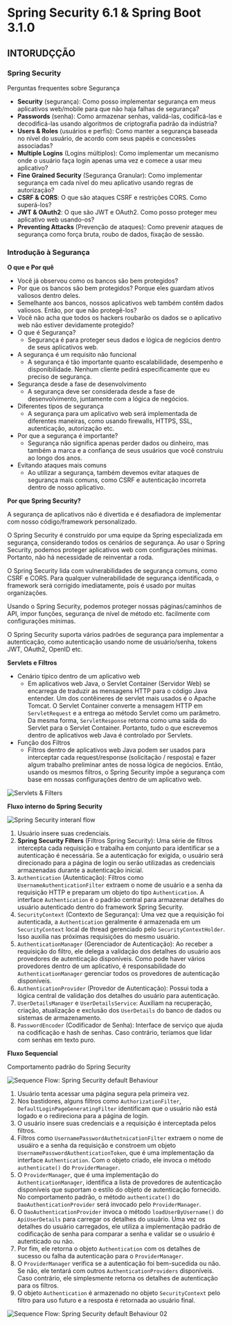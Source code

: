 # Spring Security 6.1 & Spring Boot 3.1.0

## INTORUDÇÇÃO

### Spring Security

Perguntas frequentes sobre Segurança

* **Security** (segurança): Como posso implementar segurança em meus aplicativos web/mobile para que não haja falhas de
  segurança?
* **Passwords** (senha): Como armazenar senhas, validá-las, codificá-las e decodificá-las usando algoritmos de
  criptografia padrão da indústria?
* **Users & Roles** (usuários e perfis): Como manter a segurança baseada no nível do usuário, de acordo com seus papéis
  e concessões associadas?
* **Multiple Logins** (Logins múltiplos): Como implementar um mecanismo onde o usuário faça login apenas uma vez e
  comece a usar meu aplicativo?
* **Fine Grained Security** (Segurança Granular): Como implementar segurança em cada nível do meu aplicativo usando
  regras de autorização?
* **CSRF & CORS**: O que são ataques CSRF e restrições CORS. Como superá-los?
* **JWT & OAuth2**: O que são JWT e OAuth2. Como posso proteger meu aplicativo web usando-os?
* **Preventing Attacks** (Prevenção de ataques): Como prevenir ataques de segurança como força bruta, roubo de dados,
  fixação de sessão.

### Introdução à Segurança

**O que e Por quê**

* Você já observou como os bancos são bem protegidos?
* Por que os bancos são bem protegidos? Porque eles guardam ativos valiosos dentro deles.
* Semelhante aos bancos, nossos aplicativos web também contêm dados valiosos. Então, por que não protegê-los?
* Você não acha que todos os hackers roubarão os dados se o aplicativo web não estiver devidamente protegido?
* O que é Segurança?
    * Segurança é para proteger seus dados e lógica de negócios dentro de seus aplicativos web.
* A segurança é um requisito não funcional
    * A segurança é tão importante quanto escalabilidade, desempenho e disponibilidade. Nenhum cliente pedirá
      especificamente que eu preciso de segurança.
* Segurança desde a fase de desenvolvimento
    * A segurança deve ser considerada desde a fase de desenvolvimento, juntamente com a lógica de negócios.
* Diferentes tipos de segurança
    * A segurança para um aplicativo web será implementada de diferentes maneiras, como usando firewalls, HTTPS, SSL,
      autenticação, autorização etc.
* Por que a segurança é importante?
    * Segurança não significa apenas perder dados ou dinheiro, mas também a marca e a confiança de seus usuários que
      você construiu ao longo dos anos.
* Evitando ataques mais comuns
    * Ao utilizar a segurança, também devemos evitar ataques de segurança mais comuns, como CSRF e autenticação
      incorreta dentro de nosso aplicativo.

**Por que Spring Security?**

A segurança de aplicativos não é divertida e é desafiadora de implementar com nosso código/framework personalizado.

O Spring Security é construído por uma equipe da Spring especializada em segurança, considerando todos os cenários de
segurança. Ao usar o Spring Security, podemos proteger aplicativos web com configurações mínimas. Portanto, não há
necessidade de reinventar a roda.

O Spring Security lida com vulnerabilidades de segurança comuns, como CSRF e CORS. Para qualquer vulnerabilidade de
segurança identificada, o framework será corrigido imediatamente, pois é usado por muitas organizações.

Usando o Spring Security, podemos proteger nossas páginas/caminhos de API, impor funções, segurança de nível de método
etc. facilmente com configurações mínimas.

O Spring Security suporta vários padrões de segurança para implementar a autenticação, como autenticação usando nome de
usuário/senha, tokens JWT, OAuth2, OpenID etc.

**Servlets e Filtros**

* Cenário típico dentro de um aplicativo web
    * Em aplicativos web Java, o Servlet Container (Servidor Web) se encarrega de traduzir as mensagens HTTP para o
      código Java entender. Um dos contêineres de servlet mais usados é o Apache Tomcat. O Servlet Container converte a
      mensagem HTTP em `ServletRequest` e a entrega ao método Servlet como um parâmetro. Da mesma forma,
      `ServletResponse` retorna como uma saída do Servlet para o Servlet Container. Portanto, tudo o que escrevemos
      dentro de aplicativos web Java é controlado por Servlets.
* Função dos Filtros
    * Filtros dentro de aplicativos web Java podem ser usados para interceptar cada request/response (solicitação /
      resposta) e fazer algum trabalho preliminar antes de nossa lógica de negócios. Então, usando os mesmos filtros, o
      Spring Security impõe a segurança com base em nossas configurações dentro de um aplicativo web.

![Servlets & Filters](./img/spring_security_servlets_and_filters.png)

**Fluxo interno do Spring Security**

![Spring Security interanl flow](./img/spring_security_internal_flow_001.png)

1. Usuário insere suas credenciais.
2. **Spring Security Filters** (Filtros Spring Security): Uma série de filtros intercepta cada requisição e trabalha em
   conjunto para identificar se a autenticação é necessária. Se a autenticação for exigida, o usuário será direcionado
   para a página de login ou serão utilizadas as credenciais armazenadas durante a autenticação inicial.
3. `Authentication` (Autenticação): Filtros como `UsernameAuthenticationFilter` extraem o nome de usuário e a senha da
   requisição HTTP e preparam um objeto do tipo `Authentication`. A interface `Authentication` é o padrão central para
   armazenar detalhes do usuário autenticado dentro do framework Spring Security.
4. `SecurityContext` (Contexto de Segurança): Uma vez que a requisição foi autenticada, a `Authentication` geralmente é
   armazenada em um `SecurityContext` local de thread gerenciado pelo `SecurityContextHolder`. Isso auxilia nas próximas
   requisições do mesmo usuário.
5. `AuthenticationManager` (Gerenciador de Autenticação): Ao receber a requisição do filtro, ele delega a validação dos
   detalhes do usuário aos provedores de autenticação disponíveis. Como pode haver vários provedores dentro de um
   aplicativo, é responsabilidade do `AuthenticationManager` gerenciar todos os provedores de autenticação disponíveis.
6. `AuthenticationProvider` (Provedor de Autenticação): Possui toda a lógica central de validação dos detalhes do
   usuário para autenticação.
7. `UserDetailsManager` e `UserDetailsService`:  Auxiliam na recuperação, criação, atualização e exclusão
   dos `UserDetails` do banco de dados ou sistemas de armazenamento.
8. `PasswordEncoder` (Codificador de Senha): Interface de serviço que ajuda na codificação e hash de senhas. Caso
   contrário, teríamos que lidar com senhas em texto puro.

**Fluxo Sequencial**

Comportamento padrão do Spring Security

![Sequence Flow: Spring Security default Behaviour](./img/spring_security_sequence_flow_001.png)

1. Usuário tenta acessar uma página segura pela primeira vez.
2. Nos bastidores, alguns filtros como `AuthorizationFilter`, `DefaultLoginPageGeneratingFilter` identificam que o
   usuário não está logado e o redireciona para a página de login.
3. O usuário insere suas credenciais e a requisição é interceptada pelos filtros.
4. Filtros como `UsernamePasswordAuthetnicationFilter` extraem o nome de usuáiro e a senha da requisição e constroem um
   objeto `UsernamePasswordAuthenticationToken`, que é uma implementação da interface `Authentication`. Com o objeto
   criado, ele invoca o método `authenticate()` do `ProviderManager`.
5. O `ProviderManager`, que é uma implementação do `AuthenticationManager`, identifica a lista de provedores de
   autenticação disponíveis que suportam o estilo do objeto de autenticação fornecido. No comportamento padrão, o
   método `authenticate()` do `DaoAuthenticationProvider` será invocado pelo `ProviderManager`.
6. O `DaoAuthenticationProvider` invoca o método `loadUserByUsername()` do `ApiUserDetails` para carregar os detalhes do
   usuário. Uma vez os detalhes do usuário carregados, ele utiliza a implementação padrão de codificação de senha para
   comparar a senha e validar se o usuário é autenticado ou não.
7. Por fim, ele retorna o objeto `Authentication` com os detalhes de sucesso ou falha da autenticação para
   o `ProviderManager`.
8. O `ProviderManager` verifica se a autenticação foi bem-sucedida ou não. Se não, ele tentará com
   outros `AuthenticationProviders` disponíveis. Caso contrário, ele simplesmente retorna os detalhes de autenticação
   para os filtros.
9. O objeto `Authentication` é armazenado no objeto `SecurityContext` pelo filtro para uso futuro e a resposta é
   retornada ao usuário final.

![Sequence Flow: Spring Security default Behaviour 02](./img/spring_security_sequence_flow_002.png)
